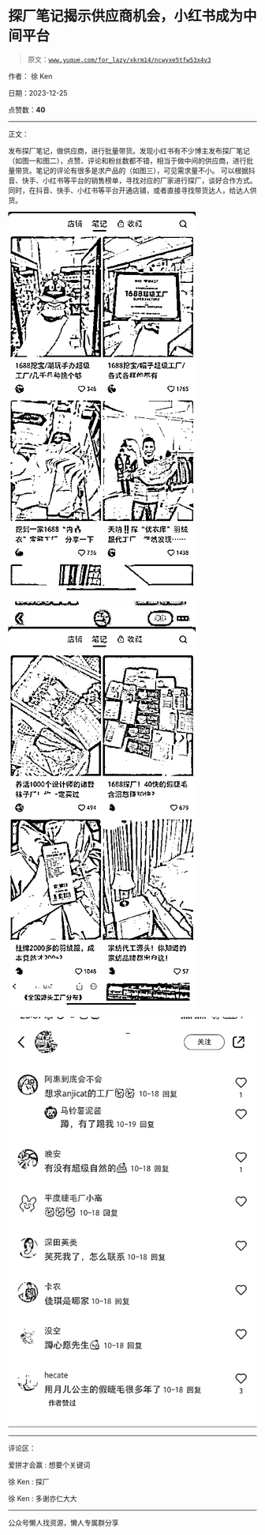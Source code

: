 # 探厂笔记揭示供应商机会，小红书成为中间平台

> 原文：[`www.yuque.com/for_lazy/xkrm14/ncwyxe5tfw53x4v3`](https://www.yuque.com/for_lazy/xkrm14/ncwyxe5tfw53x4v3)

作者： 徐 Ken

日期：2023-12-25

点赞数：**40**

* * *

正文：

发布探厂笔记，做供应商，进行批量带货。发现小红书有不少博主发布探厂笔记（如图一和图二），点赞、评论和粉丝数都不错，相当于做中间的供应商，进行批量带货。笔记的评论有很多是求产品的（如图三），可见需求量不小。
可以根据抖音、快手、小红书等平台的销售榜单，寻找对应的厂家进行探厂，谈好合作方式。同时，在抖音、快手、小红书等平台开通店铺，或者直接寻找带货达人，给达人供货。

![](img/66ea3ebf6ce6d7ac9fffdfdda7687a6d.png)

![](img/4e5718ea159545eea994c6c08c5a9590.png)

![](img/ba6a28c2ce467ae2a377c6abb087e07c.png)

* * *

评论区：

爱拼才会赢 : 想要个关键词

徐 Ken : 探厂

徐 Ken : 多谢亦仁大大

* * *

公众号懒人找资源，懒人专属群分享